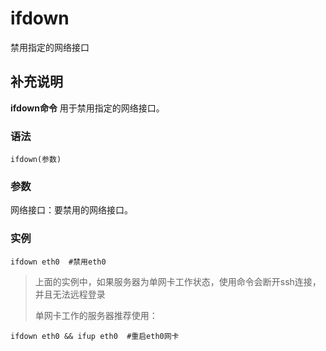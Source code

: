 ifdown
===

禁用指定的网络接口

## 补充说明

**ifdown命令** 用于禁用指定的网络接口。

###  语法

```shell
ifdown(参数)
```

###  参数

网络接口：要禁用的网络接口。

###  实例

```shell
ifdown eth0  #禁用eth0
```
> 上面的实例中，如果服务器为单网卡工作状态，使用命令会断开ssh连接，并且无法远程登录
>
> 单网卡工作的服务器推荐使用：

```shell
ifdown eth0 && ifup eth0  #重启eth0网卡
```

